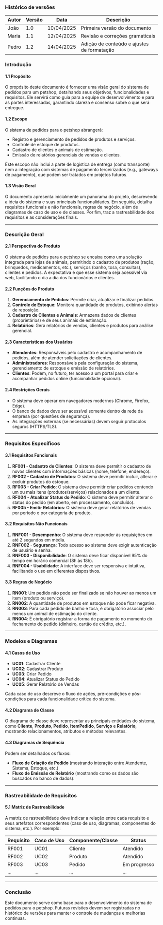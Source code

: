 ### Histórico de versões 

| Autor | Versão | Data       | Descrição                               |
|-------|-------|------------|------------------------------------------|
| João  | 1.0   | 10/04/2025 | Primeira versão do documento             |
| Maria | 1.1   | 12/04/2025 | Revisão e correções gramaticais          |
| Pedro | 1.2   | 14/04/2025 | Adição de conteúdo e ajustes de formatação|


### Introdução 

#### 1.1 Propósito 
O propósito deste documento é fornecer uma visão geral do sistema de pedidos para um petshop, detalhando seus objetivos, funcionalidades e requisitos. Ele servirá como guia para a equipe de desenvolvimento e para as partes interessadas, garantindo clareza e consenso sobre o que será entregue.

#### 1.2 Escopo
O sistema de pedidos para o petshop abrangerá:
- Registro e gerenciamento de pedidos de produtos e serviços.
- Controle de estoque de produtos.
- Cadastro de clientes e animais de estimação.
- Emissão de relatórios gerenciais de vendas e clientes.

Este escopo não inclui a parte de logística de entrega (como transporte) nem a integração com sistemas de pagamento terceirizados (e.g., gateways de pagamento), que podem ser tratados em projetos futuros.

#### 1.3 Visão Geral
O documento apresenta inicialmente um panorama do projeto, descrevendo a ideia do sistema e suas principais funcionalidades. Em seguida, detalha requisitos funcionais e não funcionais, regras de negócio, além de diagramas de caso de uso e de classes. Por fim, traz a rastreabilidade dos requisitos e as considerações finais.

---

### Descrição Geral 

#### 2.1 Perspectiva do Produto
O sistema de pedidos para o petshop se encaixa como uma solução integrada para lojas de animais, permitindo o cadastro de produtos (ração, brinquedos, medicamentos, etc.), serviços (banho, tosa, consultas), clientes e pedidos. A expectativa é que esse sistema seja acessível via web, facilitando o dia a dia dos funcionários e clientes.

#### 2.2 Funções do Produto 
1. **Gerenciamento de Pedidos**: Permite criar, atualizar e finalizar pedidos.
2. **Controle de Estoque**: Monitora quantidade de produtos, exibindo alertas de reposição.
3. **Cadastro de Clientes e Animais**: Armazena dados de clientes (proprietários) e de seus animais de estimação.
4. **Relatórios**: Gera relatórios de vendas, clientes e produtos para análise gerencial.

#### 2.3 Características dos Usuários
- **Atendentes**: Responsáveis pelo cadastro e acompanhamento de pedidos, além de atender solicitações de clientes.
- **Administradores**: Responsáveis pela configuração do sistema, gerenciamento de estoque e emissão de relatórios.
- **Clientes**: Podem, no futuro, ter acesso a um portal para criar e acompanhar pedidos online (funcionalidade opcional).

#### 2.4 Restrições Gerais
- O sistema deve operar em navegadores modernos (Chrome, Firefox, Edge).
- O banco de dados deve ser acessível somente dentro da rede da empresa (por questões de segurança).
- As integrações externas (se necessárias) devem seguir protocolos seguros (HTTPS/TLS).

---

### Requisitos Específicos

#### 3.1 Requisitos Funcionais 
1. **RF001 - Cadastro de Clientes**: O sistema deve permitir o cadastro de novos clientes com informações básicas (nome, telefone, endereço).
2. **RF002 - Cadastro de Produtos**: O sistema deve permitir incluir, alterar e excluir produtos do estoque.
3. **RF003 - Criar Pedido**: O sistema deve permitir criar pedidos contendo um ou mais itens (produtos/serviços) relacionados a um cliente.
4. **RF004 - Atualizar Status do Pedido**: O sistema deve permitir alterar o status do pedido (em aberto, em processamento, concluído).
5. **RF005 - Emitir Relatórios**: O sistema deve gerar relatórios de vendas por período e por categoria de produto.

#### 3.2 Requisitos Não Funcionais 
1. **RNF001 - Desempenho**: O sistema deve responder às requisições em até 2 segundos em média.
2. **RNF002 - Segurança**: Todo acesso ao sistema deve exigir autenticação de usuário e senha.
3. **RNF003 - Disponibilidade**: O sistema deve ficar disponível 95% do tempo em horário comercial (8h às 18h).
4. **RNF004 - Usabilidade**: A interface deve ser responsiva e intuitiva, facilitando o uso em diferentes dispositivos.

#### 3.3 Regras de Negócio
1. **RN001**: Um pedido não pode ser finalizado se não houver ao menos um item (produto ou serviço).
2. **RN002**: A quantidade de produtos em estoque não pode ficar negativa. 
3. **RN003**: Para cada pedido de banho e tosa, é obrigatório associar pelo menos um animal de estimação do cliente.
4. **RN004**: É obrigatório registrar a forma de pagamento no momento do fechamento do pedido (dinheiro, cartão de crédito, etc.).

---

### Modelos e Diagramas

#### 4.1 Casos de Uso
- **UC01**: Cadastrar Cliente
- **UC02**: Cadastrar Produto
- **UC03**: Criar Pedido
- **UC04**: Atualizar Status do Pedido
- **UC05**: Gerar Relatório de Vendas

Cada caso de uso descreve o fluxo de ações, pré-condições e pós-condições para cada funcionalidade crítica do sistema.

#### 4.2 Diagrama de Classe 
O diagrama de classe deve representar as principais entidades do sistema, como **Cliente**, **Produto**, **Pedido**, **ItemPedido**, **Serviço** e **Relatório**, mostrando relacionamentos, atributos e métodos relevantes.

#### 4.3 Diagramas de Sequência 
Podem ser detalhados os fluxos:
- **Fluxo de Criação de Pedido** (mostrando interação entre Atendente, Sistema, Estoque, etc.)
- **Fluxo de Emissão de Relatório** (mostrando como os dados são buscados no banco de dados).

---

### Rastreabilidade de Requisitos 

#### 5.1 Matriz de Rastreabilidade 
A matriz de rastreabilidade deve indicar a relação entre cada requisito e seus artefatos correspondentes (caso de uso, diagramas, componentes do sistema, etc.). Por exemplo:

| Requisito | Caso de Uso | Componente/Classe | Status       |
|-----------|------------|--------------------|--------------|
| RF001     | UC01        | Cliente           | Atendido     |
| RF002     | UC02        | Produto           | Atendido     |
| RF003     | UC03        | Pedido            | Em progresso |
| ...       | ...         | ...               | ...          |

---

### Conclusão 
Este documento serve como base para o desenvolvimento do sistema de pedidos para o petshop. Futuras revisões devem ser registradas no histórico de versões para manter o controle de mudanças e melhorias contínuas.
